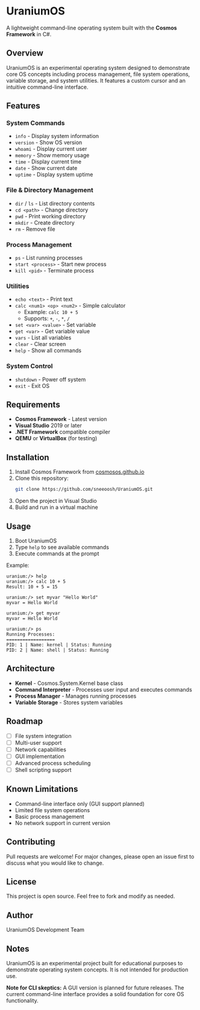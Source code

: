 # UraniumOS

A lightweight command-line operating system built with the **Cosmos Framework** in C#.

## Overview

UraniumOS is an experimental operating system designed to demonstrate core OS concepts including process management, file system operations, variable storage, and system utilities. It features a custom cursor and an intuitive command-line interface.

## Features

### System Commands
- `info` - Display system information
- `version` - Show OS version
- `whoami` - Display current user
- `memory` - Show memory usage
- `time` - Display current time
- `date` - Show current date
- `uptime` - Display system uptime

### File & Directory Management
- `dir` / `ls` - List directory contents
- `cd <path>` - Change directory
- `pwd` - Print working directory
- `mkdir` - Create directory
- `rm` - Remove file

### Process Management
- `ps` - List running processes
- `start <process>` - Start new process
- `kill <pid>` - Terminate process

### Utilities
- `echo <text>` - Print text
- `calc <num1> <op> <num2>` - Simple calculator
  - Example: `calc 10 + 5`
  - Supports: `+`, `-`, `*`, `/`
- `set <var> <value>` - Set variable
- `get <var>` - Get variable value
- `vars` - List all variables
- `clear` - Clear screen
- `help` - Show all commands

### System Control
- `shutdown` - Power off system
- `exit` - Exit OS

## Requirements

- **Cosmos Framework** - Latest version
- **Visual Studio** 2019 or later
- **.NET Framework** compatible compiler
- **QEMU** or **VirtualBox** (for testing)

## Installation

1. Install Cosmos Framework from [cosmosos.github.io](https://cosmosos.github.io)
2. Clone this repository:
   ```bash
   git clone https://github.com/sneeoosh/UraniumOS.git
   ```
3. Open the project in Visual Studio
4. Build and run in a virtual machine

## Usage

1. Boot UraniumOS
2. Type `help` to see available commands
3. Execute commands at the prompt

Example:
```
uranium:/> help
uranium:/> calc 10 + 5
Result: 10 + 5 = 15

uranium:/> set myvar "Hello World"
myvar = Hello World

uranium:/> get myvar
myvar = Hello World

uranium:/> ps
Running Processes:
==================
PID: 1 | Name: kernel | Status: Running
PID: 2 | Name: shell | Status: Running
```

## Architecture

- **Kernel** - Cosmos.System.Kernel base class
- **Command Interpreter** - Processes user input and executes commands
- **Process Manager** - Manages running processes
- **Variable Storage** - Stores system variables

## Roadmap

- [ ] File system integration
- [ ] Multi-user support
- [ ] Network capabilities
- [ ] GUI implementation
- [ ] Advanced process scheduling
- [ ] Shell scripting support

## Known Limitations

- Command-line interface only (GUI support planned)
- Limited file system operations
- Basic process management
- No network support in current version

## Contributing

Pull requests are welcome! For major changes, please open an issue first to discuss what you would like to change.

## License

This project is open source. Feel free to fork and modify as needed.

## Author

UraniumOS Development Team

## Notes

UraniumOS is an experimental project built for educational purposes to demonstrate operating system concepts. It is not intended for production use.

**Note for CLI skeptics:** A GUI version is planned for future releases. The current command-line interface provides a solid foundation for core OS functionality.

